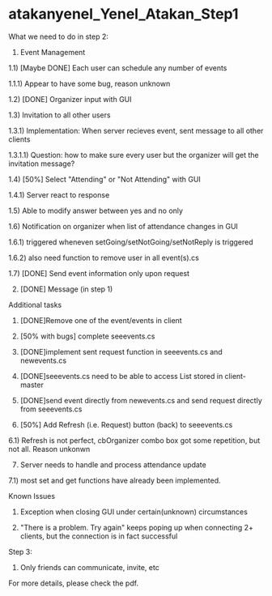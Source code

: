 atakanyenel_Yenel_Atakan_Step1
==============================

What we need to do in step 2:

1) Event Management

1.1) [Maybe DONE] Each user can schedule any number of events

1.1.1) Appear to have some bug, reason unknown

1.2) [DONE] Organizer input with GUI

1.3) Invitation to all other users

1.3.1) Implementation: When server recieves event, sent message to all other clients

1.3.1.1) Question: how to make sure every user but the organizer will get the invitation message?

1.4) [50%] Select "Attending" or "Not Attending" with GUI

1.4.1) Server react to response

1.5) Able to modify answer between yes and no only

1.6) Notification on organizer when list of attendance changes in GUI

1.6.1) triggered wheneven setGoing/setNotGoing/setNotReply is triggered

1.6.2) also need function to remove user in all event(s).cs

1.7) [DONE] Send event information only upon request

2) [DONE] Message (in step 1)

Additional tasks

1) [DONE]Remove one of the event/events in client

2) [50% with bugs] complete seeevents.cs

3) [DONE]implement sent request function in seeevents.cs and newevents.cs

4) [DONE]seeevents.cs need to be able to access List<events> stored in client-master

5) [DONE]send event directly from newevents.cs and send request directly from seeevents.cs

6) [50%] Add Refresh (i.e. Request) button (back) to seeevents.cs

6.1) Refresh is not perfect, cbOrganizer combo box got some repetition, but not all. Reason unkonwn

7) Server needs to handle and process attendance update

7.1) most set and get functions have already been implemented.

Known Issues

1) Exception when closing GUI under certain(unknown) circumstances

2) "There is a problem. Try again" keeps poping up when connecting 2+ clients, but the connection is in fact successful

Step 3:

1) Only friends can communicate, invite, etc 

For more details, please check the pdf.
